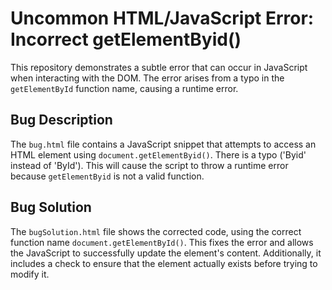 # Uncommon HTML/JavaScript Error: Incorrect getElementByid()

This repository demonstrates a subtle error that can occur in JavaScript when interacting with the DOM. The error arises from a typo in the `getElementById` function name, causing a runtime error.

## Bug Description

The `bug.html` file contains a JavaScript snippet that attempts to access an HTML element using `document.getElementByid()`.  There is a typo ('Byid' instead of 'ById').  This will cause the script to throw a runtime error because `getElementByid` is not a valid function.

## Bug Solution

The `bugSolution.html` file shows the corrected code, using the correct function name `document.getElementById()`.  This fixes the error and allows the JavaScript to successfully update the element's content.  Additionally, it includes a check to ensure that the element actually exists before trying to modify it.